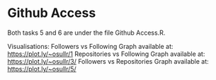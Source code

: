 # Github Access

Both tasks 5 and 6 are under the file Github Access.R.

Visualisations:
Followers vs Following Graph available at: https://plot.ly/~osullr/1 
Repositories vs Following Graph available at: https://plot.ly/~osullr/3/ 
Followers vs Repositories Graph available at: https://plot.ly/~osullr/5/
